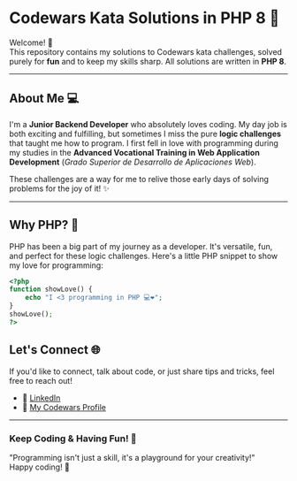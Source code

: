 # Codewars Kata Solutions in PHP 8 🐘

Welcome! 👋  
This repository contains my solutions to Codewars kata challenges, solved purely for **fun** and to keep my skills sharp. All solutions are written in **PHP 8**.

---

## About Me 💻

I'm a **Junior Backend Developer** who absolutely loves coding. My day job is both exciting and fulfilling, but sometimes I miss the pure **logic challenges** that taught me how to program. I first fell in love with programming during my studies in the **Advanced Vocational Training in Web Application Development** (*Grado Superior de Desarrollo de Aplicaciones Web*). 

These challenges are a way for me to relive those early days of solving problems for the joy of it! ✨

---

## Why PHP? 🐘

PHP has been a big part of my journey as a developer. It's versatile, fun, and perfect for these logic challenges. Here's a little PHP snippet to show my love for programming:

```php
<?php
function showLove() {
    echo "I <3 programming in PHP 💻❤️";
}
showLove();
?>
```

## Let's Connect 🌐

If you'd like to connect, talk about code, or just share tips and tricks, feel free to reach out!

- 💼 [LinkedIn](https://www.linkedin.com/in/christian-m-gp/)  
- 🌟 [My Codewars Profile](https://www.codewars.com/users/Christian-Gimenez-WebDev)  

---

### Keep Coding & Having Fun! 🎉

"Programming isn't just a skill, it's a playground for your creativity!"  
Happy coding! 🚀
